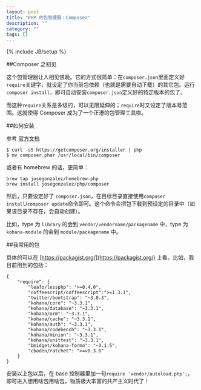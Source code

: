 ```yaml
---
layout: post
title: "PHP 的包管理器：Composer"
description: ""
category: ""
tags: []
---
```

{% include JB/setup %}

##Composer 之初见

这个包管理器让人相见恨晚。它的方式很简单：在`composer.json`里面定义好`require`关键字，就设定了你当前包依赖（也就是需要自动下载）的其它包。运行 `composer install`，即可自动安装`composer.json`定义好的特定版本的包了。

而这种`require`关系是多级的，可以无限延伸的；`require`时又设定了版本号范围。这就使得 Composer 成为了一个正港的包管理工具啦。

##如何安装

参考 [官方文档](http://getcomposer.org/doc/00-intro.md)

	$ curl -sS https://getcomposer.org/installer | php
	$ mv composer.phar /usr/local/bin/composer
	
或者有 homebrew 的话，更简单：

	brew tap josegonzalez/homebrew-php
	brew install josegonzalez/php/composer
	
然后，只要设定好了 `composer.json`，在目标目录直接使用`composer install`/`composer update`命令即可。这个命令会把包下载到预设定的目录中（如果该目录不存在，会自动创建）。

比如，type 为 `library` 的会到 `vendor/vendorname/packagename` 中，type 为 `kohana-module` 的会到 `module/packagename` 中。

##我常用的包

具体的可以在 [https://packagist.org/](https://packagist.org/) 上看。比如，我目前用到的包括：

	{
		"require": {
			"leafo/lessphp": ">=0.4.0",
			"coffeescript/coffeescript":">=1.3.1",
			"twitter/bootstrap": "~3.0.3",
			"kohana/core": "~3.3.1",
			"kohana/database": "~3.3.1",
			"kohana/orm": "~3.3.1",
			"kohana/cache": "~3.3.1",
			"kohana/auth": "~3.3.1",
			"kohana/codebench": "~3.3.1",
			"kohana/minion": "~3.3.1",
			"kohana/unittest": "~3.3.1",
			"bmidget/kohana-formo": "~3.1.5",
			"cboden/ratchet": ">=v0.3.0"
	    }
	}


安装以上包以后，在 base 控制器里加一句`require 'vendor/autoload.php';`，即可进入想用啥包用啥包，物质极大丰富的共产主义时代了！